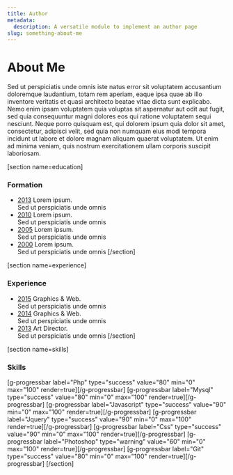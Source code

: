 ```yaml
---
title: Author
metadata:
  description: A versatile module to implement an author page
slug: something-about-me
---
```


# About Me
Sed ut perspiciatis unde omnis iste natus error sit voluptatem accusantium doloremque laudantium, totam rem aperiam, eaque ipsa quae ab illo inventore veritatis et quasi architecto beatae vitae dicta sunt explicabo. Nemo enim ipsam voluptatem quia voluptas sit aspernatur aut odit aut fugit, sed quia consequuntur magni dolores eos qui ratione voluptatem sequi nesciunt. Neque porro quisquam est, qui dolorem ipsum quia dolor sit amet, consectetur, adipisci velit, sed quia non numquam eius modi tempora incidunt ut labore et dolore magnam aliquam quaerat voluptatem. Ut enim ad minima veniam, quis nostrum exercitationem ullam corporis suscipit laboriosam.

[section name=education]
### Formation

- [2013](#)
  Lorem ipsum.  
  Sed ut perspiciatis unde omnis 
- [2010](#)
  Lorem ipsum.  
  Sed ut perspiciatis unde omnis 
- [2005](#)
  Lorem ipsum.  
  Sed ut perspiciatis unde omnis  
- [2000](#)
  Lorem ipsum.  
  Sed ut perspiciatis unde omnis 
[/section]

[section name=experience]
### Experience

- [2015](#)
  Graphics & Web.  
  Sed ut perspiciatis unde omnis
- [2014](#)
  Graphics & Web.  
  Sed ut perspiciatis unde omnis
- [2013](#)
  Art Director.   
  Sed ut perspiciatis unde omnis
[/section]

[section name=skills]
### Skills

[g-progressbar label="Php" type="success" value="80" min="0" max="100" render=true][/g-progressbar]
[g-progressbar label="Mysql" type="success" value="80" min="0" max="100" render=true][/g-progressbar]
[g-progressbar label="Javascript" type="success" value="90" min="0" max="100" render=true][/g-progressbar]
[g-progressbar label="Jquery" type="success" value="90" min="0" max="100" render=true][/g-progressbar]
[g-progressbar label="Css" type="success" value="90" min="0" max="100" render=true][/g-progressbar]
[g-progressbar label="Photoshop" type="warning" value="60" min="0" max="100" render=true][/g-progressbar]
[g-progressbar label="Git" type="success" value="80" min="0" max="100" render=true][/g-progressbar]
[/section]